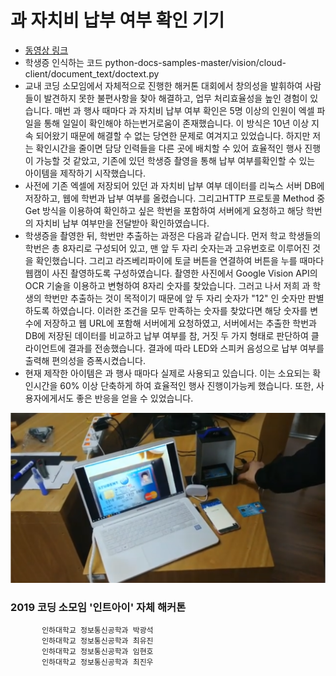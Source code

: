 # 과 자치비 납부 여부 확인 기기
* [동영상 링크](https://www.youtube.com/watch?v=2qZ2QpE17s0 "유튜브")  
* 학생증 인식하는 코드 python-docs-samples-master/vision/cloud-client/document_text/doctext.py  
* 교내 코딩 소모임에서 자체적으로 진행한 해커톤 대회에서 창의성을 발휘하여 사람들이 발견하지 못한 불편사항을 찾아 해결하고, 업무 처리효율성을 높인 경험이 있습니다. 매번 과 행사 때마다 과 자치비 납부 여부 확인은 5명 이상의 인원이 엑셀 파일을 통해 일일이 확인해야 하는번거로움이 존재했습니다. 이 방식은 10년 이상 지속 되어왔기 때문에 해결할 수 없는 당연한 문제로 여겨지고 있었습니다. 하지만 저는 확인시간을 줄이면 담당 인력들을 다른 곳에 배치할 수 있어 효율적인 행사 진행이 가능할 것 같았고, 기존에 있던 학생증 촬영을 통해 납부 여부를확인할 수 있는 아이템을 제작하기 시작했습니다.  
* 사전에 기존 엑셀에 저장되어 있던 과 자치비 납부 여부 데이터를 리눅스 서버 DB에 저장하고, 웹에 학번과 납부 여부를 올렸습니다. 그리고HTTP 프로토콜 Method 중 Get 방식을 이용하여 확인하고 싶은 학번을 포함하여 서버에게 요청하고 해당 학번의 자치비 납부 여부만을 전달받아 확인하였습니다.  
* 학생증을 촬영한 뒤, 학번만 추출하는 과정은 다음과 같습니다. 먼저 학교 학생들의 학번은 총 8자리로 구성되어 있고, 맨 앞 두 자리 숫자는과 고유번호로 이루어진 것을 확인했습니다. 그리고 라즈베리파이에 토글 버튼을 연결하여 버튼을 누를 때마다 웹캠이 사진 촬영하도록 구성하였습니다. 촬영한 사진에서 Google Vision API의 OCR 기술을 이용하고 변형하여 8자리 숫자를 찾았습니다. 그러고 나서 저희 과 학생의 학번만 추출하는 것이 목적이기 때문에 앞 두 자리 숫자가 "12" 인 숫자만 판별하도록 하였습니다. 이러한 조건을 모두 만족하는 숫자를 찾았다면 해당 숫자를 변수에 저장하고 웹 URL에 포함해 서버에게 요청하였고, 서버에서는 추출한 학번과 DB에 저장된 데이터를 비교하고 납부 여부를 참, 거짓 두 가지 형태로 판단하여 클라이언트에 결과를 전송했습니다. 결과에 따라 LED와 스피커 음성으로 납부 여부를 출력해 편의성을 증폭시켰습니다.  
* 현재 제작한 아이템은 과 행사 때마다 실제로 사용되고 있습니다. 이는 소요되는 확인시간을 60% 이상 단축하게 하여 효율적인 행사 진행이가능케 했습니다. 또한, 사용자에게서도 좋은 반응을 얻을 수 있었습니다.  
  
![image](./설명1.png)  

### 2019 코딩 소모임 '인트아이' 자체 해커톤

           인하대학교 정보통신공학과 박광석  
           인하대학교 정보통신공학과 최유진  
           인하대학교 정보통신공학과 임현호  
           인하대학교 정보통신공학과 최진우  
